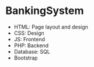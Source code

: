 # BankingSystem

* HTML: Page layout and design
* CSS: Design
* JS: Frontend
* PHP: Backend
* Database: SQL
* Bootstrap
